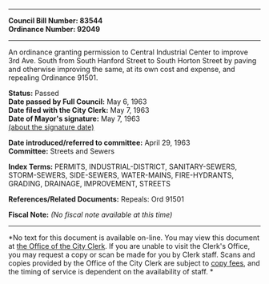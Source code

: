 * * * * *  
  
**Council Bill Number: [](#h0)[](#h2)83544**   
**Ordinance Number: 92049**  
  
* * * * *  
  
An ordinance granting permission to Central Industrial Center to improve 3rd Ave. South from South Hanford Street to South Horton Street by paving and otherwise improving the same, at its own cost and expense, and repealing Ordinance 91501.  
  
**Status:** Passed   
**Date passed by Full Council:** May 6, 1963   
**Date filed with the City Clerk:** May 7, 1963   
**Date of Mayor's signature:** May 7, 1963   
[(about the signature date)](/~public/approvaldate.htm)   
  
  
**Date introduced/referred to committee:** April 29, 1963   
**Committee:** Streets and Sewers   
  
**Index Terms:** PERMITS, INDUSTRIAL-DISTRICT, SANITARY-SEWERS, STORM-SEWERS, SIDE-SEWERS, WATER-MAINS, FIRE-HYDRANTS, GRADING, DRAINAGE, IMPROVEMENT, STREETS  
  
**References/Related Documents:** Repeals: Ord 91501  
  
**Fiscal Note:** *(No fiscal note available at this time)*  
  
* * * * *  
  
*No text for this document is available on-line. You may view this document at [the Office of the City Clerk](http://www.seattle.gov/leg/clerk/contactUs.htm). If you are unable to visit the Clerk's Office, you may request a copy or scan be made for you by Clerk staff. Scans and copies provided by the Office of the City Clerk are subject to [copy fees](http://clerk.seattle.gov/~public/clerkfees.htm), and the timing of service is dependent on the availability of staff. *  
  
  
